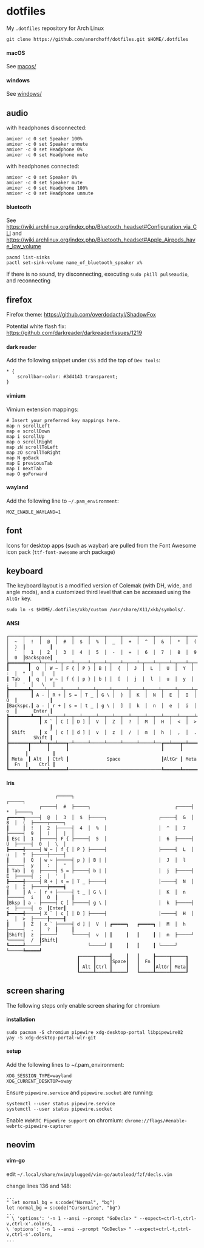 # dotfiles

My `.dotfiles` repository for Arch Linux

```
git clone https://github.com/anordhoff/dotfiles.git $HOME/.dotfiles
```

#### macOS

See [macos/](macos/)

#### windows

See [windows/](windows/)

## audio

with headphones disconnected:

```
amixer -c 0 set Speaker 100%
amixer -c 0 set Speaker unmute
amixer -c 0 set Headphone 0%
amixer -c 0 set Headphone mute
```

with headphones connected:

```
amixer -c 0 set Speaker 0%
amixer -c 0 set Speaker mute
amixer -c 0 set Headphone 100%
amixer -c 0 set Headphone unmute
```

#### bluetooth

See https://wiki.archlinux.org/index.php/Bluetooth_headset#Configuration_via_CLI and https://wiki.archlinux.org/index.php/Bluetooth_headset#Apple_Airpods_have_low_volume

```
pacmd list-sinks
pactl set-sink-volume name_of_bluetooth_speaker x%
```

If there is no sound, try disconnecting, executing `sudo pkill pulseaudio`, and reconnecting

## firefox

Firefox theme: https://github.com/overdodactyl/ShadowFox

Potential white flash fix: https://github.com/darkreader/darkreader/issues/1219

#### dark reader

Add the following snippet under `CSS` add the top of `Dev tools`:

```
* {
    scrollbar-color: #3d4143 transparent;
}
```

#### vimium

Vimium extension mappings:

```
# Insert your preferred key mappings here.
map n scrollLeft
map e scrollDown
map i scrollUp
map o scrollRight
map zN scrollToLeft
map zO scrollToRight
map N goBack
map E previousTab
map I nextTab
map O goForward
```

#### wayland

Add the following line to `~/.pam_environment`:
```
MOZ_ENABLE_WAYLAND=1
```

## font

Icons for desktop apps (such as waybar) are pulled from the Font Awesome icon pack (`ttf-font-awesome` arch package)

## keyboard

The keyboard layout is a modified version of Colemak (with DH, wide, and angle mods), and a customized third level that can be accessed using the `AltGr` key.

```sudo ln -s $HOME/.dotfiles/xkb/custom /usr/share/X11/xkb/symbols/.```

#### ANSI

```
┌─────┬─────┬─────┬─────┬─────┬─────┬─────┬─────┬─────┬─────┬─────┬─────┬─────┲━━━━━━━━━┓
│  ~  │  !  │  @  │  #  │  $  │  %  │  _  │  +  │  ^  │  &  │  *  │  (  │  )  ┃         ┃
│  `  │  1  │  2  │  3  │  4  │  5  │  -  │  =  │  6  │  7  │  8  │  9  │  0  ┃Backspace┃
┢━━━━━┷━┱───┴─┬───┴─┬───┴─┬───┴─┬───┴─┬───┴─┬───┴─┬───┴─┬───┴─┬───┴─┬───┴─┬───┺━┯━━━━━━━┦
┃       ┃  Q  │ W ~ │ F { │ P } │ B | │  {  │  J  │  L  │  U  │  Y  │  :  │  "  │   |   │
┃ Tab   ┃  q  │ w ~ │ f { │ p } │ b | │  [  │  j  │  l  │  u  │  y  │  ;  │  '  │   \   │
┣━━━━━━━┻┱────┴┬────┴┬────┴┬────┴┬────┴┬────┴┬────┴┬────┴┬────┴┬────┴┬────┴┲━━━━┷━━━━━━━┧
┃        ┃ A - │ R + │ S = │ T _ │ G \ │  }  │  K  │  N  │  E  │  I  │  O  ┃            ┃
┃Backspc.┃ a - │ r + │ s = │ t _ │ g \ │  ]  │  k  │  n  │  e  │  i  │  o  ┃      Enter ┃
┣━━━━━━━━┻━━┱──┴──┬──┴──┬──┴──┬──┴──┬──┴──┬──┴──┬──┴──┬──┴──┬──┴──┬──┴──┲━━┻━━━━━━━━━━━━┫
┃           ┃ X ` │ C [ │ D ] │  V  │  Z  │  ?  │  M  │  H  │  <  │  >  ┃               ┃
┃ Shift     ┃ x ` │ c [ │ d ] │  v  │  z  │  /  │  m  │  h  │  ,  │  .  ┃         Shift ┃
┣━━━━━━━┳━━━┻━━┳━━┷━━━┱─┴─────┴─────┴─────┴─────┴─────┴──┲━━┷━━━┳━┷━━━━┳┻━━━━━┳━━━━━━━━━┫
┃       ┃      ┃      ┃                                  ┃      ┃      ┃      ┃         ┃
┃ Meta  ┃ Alt  ┃ Ctrl ┃              Space               ┃AltGr ┃ Meta ┃  Fn  ┃    Ctrl ┃
┗━━━━━━━┻━━━━━━┻━━━━━━┹──────────────────────────────────┺━━━━━━┻━━━━━━┻━━━━━━┻━━━━━━━━━┛
```

#### Iris

```
                  ┌─────┐                                           ┌─────┐
            ┌─────┤  #  ├─────┐                               ┌─────┤  *  ├─────┐
┏━━━━━┱─────┤  @  │  3  │  $  ├─────┐                   ┌─────┤  &  │  8  │  (  ├─────┬─────┐
┃     ┃  !  │  2  ├─────┤  4  │  %  │                   │  ^  │  7  ├─────┤  9  │  )  │  |  │
┃ Esc ┃  1  ├─────┤ F { ├─────┤  5  │                   │  6  ├─────┤  U  ├─────┤  0  │  \  │
┣━━━━━╉─────┤ W ~ │ f { │ P } ├─────┤                   ├─────┤  L  │  u  │  Y  ├─────┼─────┤
┃     ┃  Q  │ w ~ ├─────┤ p } │ B | │                   │  J  │  l  ├─────┤  y  │  :  │  "  │
┃ Tab ┃  q  ├─────┤ S = ├─────┤ b | │                   │  j  ├─────┤  E  ├─────┤  ;  │  '  │
┣━━━━━╉─────┤ R + │ s = │ T _ ├─────┤                   │─────┤  N  │  e  │  I  ├─────╆━━━━━┪
┃     ┃ A - │ r + ├─────┤ t _ │ G \ │                   │  K  │  n  ├─────┤  i  │  O  ┃     ┃
┃Bksp ┃ a - ├─────┤ C [ ├─────┤ g \ │                   │  k  ├─────┤  <  ├─────┤  o  ┃Enter┃
┣━━━━━╉─────┤ X ` │ c [ │ D ] ├─────┤                   │─────┤  H  │  ,  │  >  ├─────╊━━━━━┫
┃     ┃  Z  │ x ` ├─────┤ d ] │  V  │ ┏━━━━━┓   ┏━━━━━┓ │  M  │  h  ├─────┤  .  │  ?  ┃     ┃
┃Shift┃  z  ├─────┘     └─────┤  v  │ ┃     ┃   ┃     ┃ │  m  ├─────┘     └─────┤  /  ┃Shift┃
┗━━━━━┹─────┘                 └─────┘ ┃     ┃   ┃     ┃ └─────┘                 └─────┺━━━━━┛
                          ┏━━━━━┳━━━━━┫     ┃   ┃     ┣━━━━━┳━━━━━┓
                          ┃     ┃     ┃Space┃   ┃  Fn ┃     ┃     ┃
                          ┃ Alt ┃Ctrl ┃     ┃   ┃     ┃AltGr┃ Meta┃
                          ┗━━━━━┻━━━━━┻━━━━━┛   ┗━━━━━┻━━━━━┻━━━━━┛
```

## screen sharing

The following steps only enable screen sharing for chromium

#### installation

```
sudo pacman -S chromium pipewire xdg-desktop-portal libpipewire02
yay -S xdg-desktop-portal-wlr-git
```

#### setup

Add the following lines to ~/.pam_environment:

```
XDG_SESSION_TYPE=wayland
XDG_CURRENT_DESKTOP=sway
```

Ensure `pipewire.service` and `pipewire.socket` are running:

```
systemctl --user status pipewire.service
systemctl --user status pipewire.socket
```

Enable `WebRTC PipeWire support` on chromium: `chrome://flags/#enable-webrtc-pipewire-capturer`

## neovim

#### vim-go

edit `~/.local/share/nvim/plugged/vim-go/autoload/fzf/decls.vim`

change lines 136 and 148:
```
...
" let normal_bg = s:code("Normal", "bg")
let normal_bg = s:code("CursorLine", "bg")
...
" \ 'options': '-n 1 --ansi --prompt "GoDecls> " --expect=ctrl-t,ctrl-v,ctrl-x'.colors,
\ 'options': '-n 1 --ansi --prompt "GoDecls> " --expect=ctrl-t,ctrl-v,ctrl-s'.colors,
...
```
